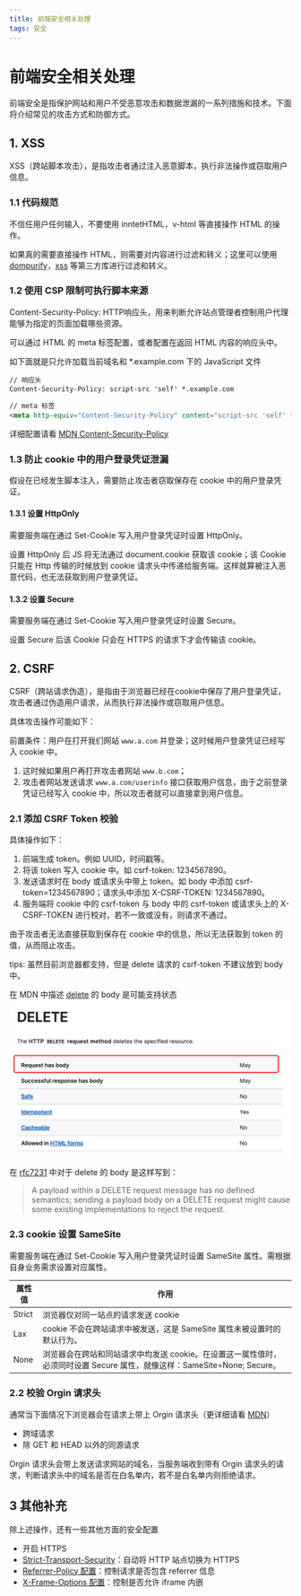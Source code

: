 ```yaml
---
title: 前端安全相关处理
tags: 安全
---
```


# 前端安全相关处理

前端安全是指保护网站和用户不受恶意攻击和数据泄漏的一系列措施和技术。下面将介绍常见的攻击方式和防御方式。

## 1. XSS
XSS（跨站脚本攻击），是指攻击者通过注入恶意脚本，执行非法操作或窃取用户信息。

### 1.1 代码规范
不信任用户任何输入，不要使用 inntetHTML，v-html 等直接操作 HTML 的操作。

如果真的需要直接操作 HTML，则需要对内容进行过滤和转义；这里可以使用 [dompurify](https://www.npmjs.com/package/dompurify)，[xss](https://www.npmjs.com/package/xss) 等第三方库进行过滤和转义。

### 1.2 使用 CSP 限制可执行脚本来源
Content-Security-Policy: HTTP响应头，用来判断允许站点管理者控制用户代理能够为指定的页面加载哪些资源。

可以通过 HTML 的 meta 标签配置，或者配置在返回 HTML 内容的响应头中。

如下面就是只允许加载当前域名和 *.example.com 下的 JavaScript 文件
```
// 响应头
Content-Security-Policy: script-src 'self' *.example.com
```
```html
// meta 标签
<meta http-equiv="Content-Security-Policy" content="script-src 'self' *.example.com">
```

详细配置请看 [MDN Content-Security-Policy](https://developer.mozilla.org/zh-CN/docs/Web/HTTP/Headers/Content-Security-Policy)

### 1.3 防止 cookie 中的用户登录凭证泄漏
假设在已经发生脚本注入，需要防止攻击者窃取保存在 cookie 中的用户登录凭证。

#### 1.3.1 设置 HttpOnly
需要服务端在通过 Set-Cookie 写入用户登录凭证时设置 HttpOnly。

设置 HttpOnly 后 JS 将无法通过 document.cookie 获取该 cookie；该 Cookie 只能在 Http 传输的时候放到 cookie 请求头中传递给服务端。这样就算被注入恶意代码，也无法获取到用户登录凭证。

#### 1.3.2 设置 Secure
需要服务端在通过 Set-Cookie 写入用户登录凭证时设置 Secure。

设置 Secure 后该 Cookie 只会在 HTTPS 的请求下才会传输该 cookie。

## 2. CSRF
CSRF（跨站请求伪造），是指由于浏览器已经在cookie中保存了用户登录凭证，攻击者通过伪造用户请求，从而执行非法操作或窃取用户信息。

具体攻击操作可能如下：

前置条件：用户在打开我们网站 `www.a.com` 并登录；这时候用户登录凭证已经写入 cookie 中。

1. 这时候如果用户再打开攻击者网站 `www.b.com`；
2. 攻击者网站发送请求 `www.a.com/userinfo` 接口获取用户信息，由于之前登录凭证已经写入 cookie 中，所以攻击者就可以直接拿到用户信息。

### 2.1 添加 CSRF Token 校验
具体操作如下：
1. 前端生成 token。例如 UUID，时间戳等。
2. 将该 token 写入 cookie 中。如 csrf-token: 1234567890。
3. 发送请求时在 body 或请求头中带上 token。如 body 中添加 csrf-token=1234567890；请求头中添加 X-CSRF-TOKEN: 1234567890。
4. 服务端将 cookie 中的 csrf-token 与 body 中的 csrf-token 或请求头上的 X-CSRF-TOKEN 进行校对，若不一致或没有，则请求不通过。

由于攻击者无法直接获取到保存在 cookie 中的信息，所以无法获取到 token 的值，从而阻止攻击。

tips: 虽然目前浏览器都支持，但是 delete 请求的 csrf-token 不建议放到 body 中。

在 MDN 中描述 [delete](https://developer.mozilla.org/en-US/docs/Web/HTTP/Methods/DELETE) 的 body 是可能支持状态
![delete](../assets/frontend-security/mdn-http-delete.png)

在 [rfc7231](https://www.rfc-editor.org/rfc/rfc7231#page-29) 中对于 delete 的 body 是这样写到：

> A payload within a DELETE request message has no defined semantics; sending a payload body on a DELETE request might cause some existing implementations to reject the request.


### 2.3 cookie 设置 SameSite
需要服务端在通过 Set-Cookie 写入用户登录凭证时设置 SameSite 属性。需根据自身业务需求设置对应属性。

|  属性值   |  作用  |
|  ----  | ----  |
| Strict  | 浏览器仅对同一站点的请求发送 cookie |
| Lax  | cookie 不会在跨站请求中被发送，这是 SameSite 属性未被设置时的默认行为。 |
| None  | 浏览器会在跨站和同站请求中均发送 cookie。在设置这一属性值时，必须同时设置 Secure 属性，就像这样：SameSite=None; Secure。 |

### 2.2 校验 Orgin 请求头
通常当下面情况下浏览器会在请求上带上 Orgin 请求头（更详细请看 [MDN](https://developer.mozilla.org/en-US/docs/Web/HTTP/Headers/Origin)）

* 跨域请求
* 除 GET 和 HEAD 以外的同源请求

Orgin 请求头会带上发送请求网站的域名，当服务端收到带有 Orgin 请求头的请求，判断请求头中的域名是否在白名单内，若不是白名单内则拒绝请求。

## 3 其他补充
除上述操作，还有一些其他方面的安全配置

* 开启 HTTPS
* [Strict-Transport-Security](https://developer.mozilla.org/en-US/docs/Web/HTTP/Headers/Strict-Transport-Security)：自动将 HTTP 站点切换为 HTTPS
* [Referrer-Policy 配置](https://developer.mozilla.org/en-US/docs/Web/HTTP/Headers/Referrer-Policy)：控制请求是否包含 referrer 信息
* [X-Frame-Options 配置](https://developer.mozilla.org/en-US/docs/Web/HTTP/Headers/X-Frame-Options)：控制是否允许 iframe 内嵌